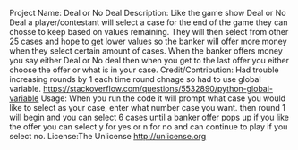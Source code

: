 Project Name: Deal or No Deal
Description: Like the game show Deal or No Deal a player/contestant will select a case for the end of the game they can chosse to keep based on values remaining. They will then select from other 25 cases and hope to get lower values so the banker will offer more money when they select certain amount of cases. When the banker offers money you say either Deal or No deal then when you get to the last offer you either choose the offer or what is in your case.
Credit/Contribution: Had trouble increasing rounds by 1 each time round chnage so had to use global variable. https://stackoverflow.com/questions/5532890/python-global-variable
Usage: When you run the code it will prompt what case you would like to select as your case, enter what number case you want. then round 1 will begin and you can select 6 cases until a banker offer pops up if you like the offer you can select y for yes or n for no and can continue to play if you select no.
License:The Unlicense
<http://unlicense.org>
